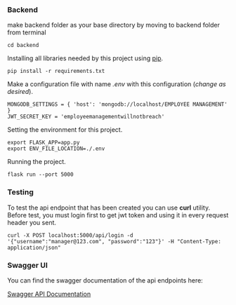 ### Backend

make backend folder as your base directory by moving to backend folder from terminal

```
cd backend
```

Installing all libraries needed by this project using [pip](https://pypi.org/project/pip/).
```
pip install -r requirements.txt
```

Make a configuration file with name *.env* with this configuration (_change as desired_).
```
MONGODB_SETTINGS = { 'host': 'mongodb://localhost/EMPLOYEE MANAGEMENT' }
JWT_SECRET_KEY = 'employeemanagementwillnotbreach'
```

Setting the environment for this project.
```
export FLASK_APP=app.py
export ENV_FILE_LOCATION=./.env
``` 

Running the project.
```
flask run --port 5000
```

### Testing

To test the api endpoint that has been created you can use **curl** utility. Before test, you must login
first to get jwt token and using it in every request header you sent.

```
curl -X POST localhost:5000/api/login -d '{"username":"manager@123.com", "password":"123"}' -H "Content-Type: application/json"
```

### Swagger UI

You can find the swagger documentation of the api endpoints here:

[Swagger API Documentation](http://127.0.0.1:5000/api/docs)